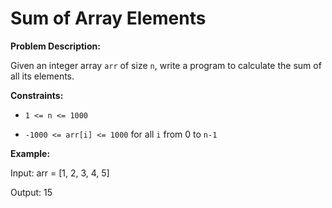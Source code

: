 # Sum of Array Elements

**Problem Description:**

Given an integer array `arr` of size `n`, write a program to calculate the sum of all its elements.

**Constraints:**

* `1 <= n <= 1000`
* `-1000 <= arr[i] <= 1000` for all `i` from 0 to `n-1`

**Example:**


Input: arr = [1, 2, 3, 4, 5]
Output: 15

